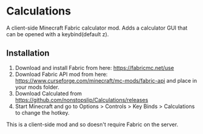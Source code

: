 # Calculations

A client-side Minecraft Fabric calculator mod. Adds a calculator GUI that can be opened with a keybind(default z).  

## Installation

1. Download and install Fabric from here: https://fabricmc.net/use
2. Download Fabric API mod from here: https://www.curseforge.com/minecraft/mc-mods/fabric-api and place in your mods folder.
3. Download Calculated from https://github.com/nonstopslip/Calculations/releases
4. Start Minecraft and go to Options > Controls > Key Binds > Calculations to change the hotkey.

This is a client-side mod and so doesn't require Fabric on the server.

